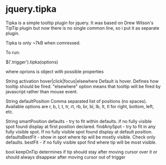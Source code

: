 jquery.tipka
============

Tipka is a simple tooltip plugin for jquery. It was based on Drew Wilson's TipTip plugin but now there is no single common line, so i put it as separate plugin. 

Tipka is only ~7kB when comressed.

To run:

$('.trigger').tipka(options)

where oprions is object with possible properties

String activation 
hover|click|focus|elsewhere 
Default is hover. Defines how tooltip should be fired. "elsewhere" option means that tooltip will be fired by javascript rather than mouse event.

String defaultPosition 
Comma separated list of positions (no spaces). Available options are r, b, l, t, tr, rt, rb, br, bl, lb, lt, tl for	right, bottom, left, etc.

String smartPosition
defaults - try to fit within defaults. if no fully visible spot found display at first position declared.
findAnySpot - try to fit in any fully visible spot. If no fully visible spot found display at default position.
defaultsBestFit - show in spot where tip will be mostly visible. Check only defaults.
bestFit - if no fully visible spot find where tip will be most visible.

bool keepOnTip 
determines if tip should stay after moving cursor
over it or should always disappear after moving cursor out of trigger

